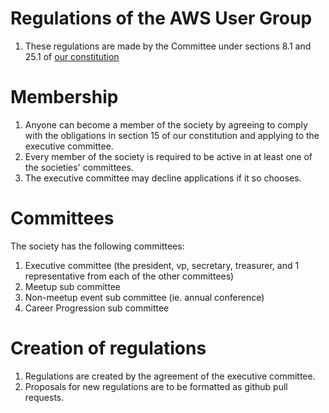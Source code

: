 # Regulations of the AWS User Group

1. These regulations are made by the Committee under sections 8.1 and 25.1 of [our constitution](./constitution.md)

# Membership

1. Anyone can become a member of the society by agreeing to comply with the obligations in section 15 of our constitution and applying to the executive committee.
1. Every member of the society is required to be active in at least one of the societies' committees.
1. The executive committee may decline applications if it so chooses.

# Committees

The society has the following committees:

1. Executive committee (the president, vp, secretary, treasurer, and 1 representative from each of the other committees)
1. Meetup sub committee
1. Non-meetup event sub committee (ie. annual conference)
1. Career Progression sub committee
# Creation of regulations

1. Regulations are created by the agreement of the executive committee.
1. Proposals for new regulations are to be formatted as github pull requests.
